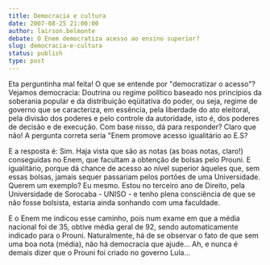 ```yaml
---
title: Democracia e cultura
date: 2007-08-25 21:00:00
author: lairson.belmonte
debate: O Enem democratiza acesso ao ensino superior?
slug: democracia-e-cultura
status: publish 
type: post
---
```


Eta perguntinha mal feita! O que se entende por "democratizar o acesso"? Vejamos democracia: Doutrina ou regime político baseado nos princípios da soberania popular e da distribuição eqüitativa do poder, ou seja, regime de governo que se caracteriza, em essência, pela liberdade do ato eleitoral, pela divisão dos poderes e pelo controle da autoridade, isto é, dos poderes de decisão e de execução. Com base nisso, dá para responder? Claro que não! A pergunta correta seria "Enem promove acesso igualitário ao E.S?  

E a resposta é: Sim. Haja vista que são as notas (as boas notas, claro!) conseguidas no Enem, que facultam a obtenção de bolsas pelo Prouni. E igualitário, porque dá chance de acesso ao nível superior àqueles que, sem essas bolsas, jamais sequer passariam pelos portões de uma Universidade. Querem um exemplo? Eu mesmo. Estou no terceiro ano de Direito, pela Universidade de Sorocaba - UNISO - e tenho plena consciência de que se não fosse bolsista, estaria ainda sonhando com uma faculdade.  

E o Enem me indicou esse caminho, pois num exame em que a média nacional foi de 35, obtive média geral de 92, sendo automaticamente indicado para o Prouni. Naturalmente, há de se observar o fato de que sem uma boa nota (média), não há democracia que ajude... Ah, e nunca é demais dizer que o Prouni foi criado no governo Lula...
